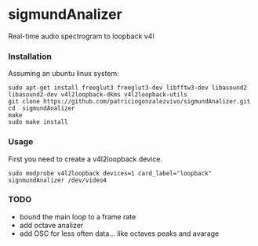 # sigmundAnalizer

Real-time audio spectrogram to loopback v4l

### Installation

Assuming an ubuntu linux system:

```
sudo apt-get install freeglut3 freeglut3-dev libfftw3-dev libasound2 libasound2-dev v4l2loopback-dkms v4l2loopback-utils
git clone https://github.com/patriciogonzalezvivo/sigmundAnalizer.git
cd  sigmundAnalizer
make
sudo make install
```

### Usage

First you need to create a v4l2loopback device.

```
sudo modprobe v4l2loopback devices=1 card_label="loopback"
signmundAnalizer /dev/video4
```

### TODO

* bound the main loop to a frame rate
* add octave analizer
* add OSC for less often data... like octaves peaks and avarage